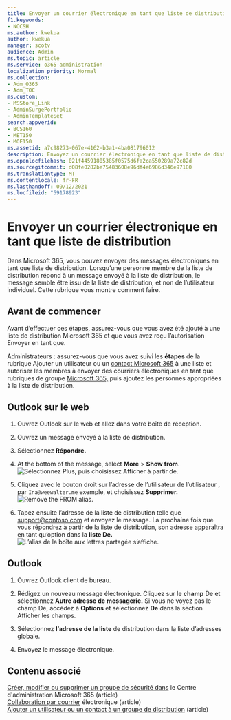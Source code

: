 ```yaml
---
title: Envoyer un courrier électronique en tant que liste de distribution
f1.keywords:
- NOCSH
ms.author: kwekua
author: kwekua
manager: scotv
audience: Admin
ms.topic: article
ms.service: o365-administration
localization_priority: Normal
ms.collection:
- Adm_O365
- Adm_TOC
ms.custom:
- MSStore_Link
- AdminSurgePortfolio
- AdminTemplateSet
search.appverid:
- BCS160
- MET150
- MOE150
ms.assetid: a7c98273-067e-4162-b3a1-4ba081796012
description: Envoyez un courrier électronique en tant que liste de distribution Microsoft 365 de sorte que lorsqu’un membre répond à un message, il semble qu’il soit issu de la liste de distribution.
ms.openlocfilehash: 021f44591805385f0575d6fa2ca550289a72c82d
ms.sourcegitcommit: d08fe0282be75483608e96df4e6986d346e97180
ms.translationtype: MT
ms.contentlocale: fr-FR
ms.lasthandoff: 09/12/2021
ms.locfileid: "59178923"
---
```

# <a name="send-email-as-a-distribution-list"></a>Envoyer un courrier électronique en tant que liste de distribution

Dans Microsoft 365, vous pouvez envoyer des messages électroniques en tant que liste de distribution. Lorsqu’une personne membre de la liste de distribution répond à un message envoyé à la liste de distribution, le message semble être issu de la liste de distribution, et non de l’utilisateur individuel. Cette rubrique vous montre comment faire.
  
## <a name="before-you-begin"></a>Avant de commencer

Avant d’effectuer ces étapes, assurez-vous que vous avez été ajouté à une liste de distribution Microsoft 365 et que vous avez reçu l’autorisation Envoyer en tant que.
  
 Administrateurs : assurez-vous que vous avez suivi les **étapes** de la rubrique Ajouter un utilisateur ou un [contact Microsoft 365](../email/add-user-or-contact-to-distribution-list.md) à une liste et autoriser les membres à envoyer des courriers électroniques en tant que rubriques de groupe [Microsoft 365,](../../solutions/allow-members-to-send-as-or-send-on-behalf-of-group.md#allow-members-to-send-email-as-a-group) puis ajoutez les personnes appropriées à la liste de distribution.
  
## <a name="outlook-on-the-web"></a>Outlook sur le web

1. Ouvrez Outlook sur le web et allez dans votre boîte de réception. 
    
2. Ouvrez un message envoyé à la liste de distribution. 
    
3. Sélectionnez **Répondre.** 
    
4. At the bottom of the message, select **More** \> **Show from**.<br/> ![Sélectionnez Plus, puis choisissez Afficher à partir de.](../../media/534f13b7-9f15-48ea-8835-ea2ed1863ece.png)
  
5. Cliquez avec le bouton droit sur l’adresse de l’utilisateur de l’utilisateur , par `Ina@weewalter.me` exemple, et choisissez **Supprimer.**<br/> ![Remove the FROM alias.](../../media/9b8d8e8f-dc46-499c-89bd-0a480603bf1f.png)
  
6. Tapez ensuite l’adresse de la liste de distribution telle que support@contoso.com et envoyez le message. La prochaine fois que vous répondrez à partir de la liste de distribution, son adresse apparaîtra en tant qu’option dans la **liste De.**<br/>![L’alias de la boîte aux lettres partagée s’affiche.](../../media/f7632a9a-9cab-446c-9e37-23ef50c5b975.png)

## <a name="outlook"></a>Outlook

1. Ouvrez Outlook client de bureau.

2. Rédigez un nouveau message électronique. Cliquez sur le **champ** De et sélectionnez **Autre adresse de messagerie.** Si vous ne voyez pas le champ De, accédez à **Options** et sélectionnez **De** dans la section Afficher les champs.

3. Sélectionnez **l’adresse de la liste** de distribution dans la liste d’adresses globale.

4. Envoyez le message électronique.

## <a name="related-content"></a>Contenu associé

[Créer, modifier ou supprimer un groupe de sécurité dans](../email/create-edit-or-delete-a-security-group.md) le Centre d'administration Microsoft 365 (article)\
[Collaboration par courrier](../email/email-collaboration.md) électronique (article)\
[Ajouter un utilisateur ou un contact à un groupe de distribution](../email/add-user-or-contact-to-distribution-list.md) (article)